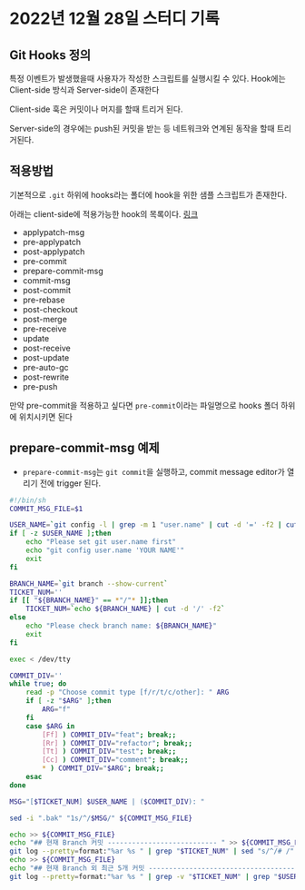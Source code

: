# 2022년 12월 28일 스터디 기록
## Git Hooks 정의 
특정 이벤트가 발생했을때 사용자가 작성한 스크립트를 실행시킬 수 있다. Hook에는 Client-side 방식과 Server-side이 존재한다

Client-side 훅은 커밋이나 머지를 할때 트리거 된다.

Server-side의 경우에는 push된 커밋을 받는 등 네트워크와 연계된 동작을 할때 트리거된다.

## 적용방법
기본적으로 `.git` 하위에 hooks라는 폴더에 hook을 위한 샘플 스크립트가 존재한다.

아래는 client-side에 적용가능한 hook의 목록이다. [링크](https://githooks.com/)
- applypatch-msg
- pre-applypatch
- post-applypatch
- pre-commit
- prepare-commit-msg
- commit-msg
- post-commit
- pre-rebase
- post-checkout
- post-merge
- pre-receive
- update
- post-receive
- post-update
- pre-auto-gc
- post-rewrite
- pre-push

만약 pre-commit을 적용하고 싶다면 `pre-commit`이라는 파일명으로 hooks 폴더 하위에 위치시키면 된다 

## prepare-commit-msg 예제
- `prepare-commit-msg`는 `git commit`을 실행하고, commit message editor가 열리기 전에 trigger 된다.
```bash
#!/bin/sh
COMMIT_MSG_FILE=$1

USER_NAME=`git config -l | grep -m 1 "user.name" | cut -d '=' -f2 | cut -d '/' -f1`
if [ -z $USER_NAME ];then
    echo "Please set git user.name first"
    echo "git config user.name 'YOUR NAME'"
    exit
fi

BRANCH_NAME=`git branch --show-current`
TICKET_NUM='' 
if [[ "${BRANCH_NAME}" == *"/"* ]];then
    TICKET_NUM=`echo ${BRANCH_NAME} | cut -d '/' -f2` 
else 
    echo "Please check branch name: ${BRANCH_NAME}"
    exit
fi 

exec < /dev/tty

COMMIT_DIV=''
while true; do
    read -p "Choose commit type [f/r/t/c/other]: " ARG
    if [ -z "$ARG" ];then
        ARG="f"
    fi  
    case $ARG in
        [Ff] ) COMMIT_DIV="feat"; break;;
        [Rr] ) COMMIT_DIV="refactor"; break;;
        [Tt] ) COMMIT_DIV="test"; break;;
        [Cc] ) COMMIT_DIV="comment"; break;;
        * ) COMMIT_DIV="$ARG"; break;;
    esac
done

MSG="[$TICKET_NUM] $USER_NAME | ($COMMIT_DIV): "

sed -i ".bak" "1s/^/$MSG/" ${COMMIT_MSG_FILE}

echo >> ${COMMIT_MSG_FILE}
echo "## 현재 Branch 커밋 --------------------------- " >> ${COMMIT_MSG_FILE}
git log --pretty=format:"%ar %s " | grep "$TICKET_NUM" | sed "s/^/# /" >> ${COMMIT_MSG_FILE}
echo >> ${COMMIT_MSG_FILE}
echo "## 현재 Branch 외 최근 5개 커밋 -----------------------------------------" >> ${COMMIT_MSG_FILE}
git log --pretty=format:"%ar %s " | grep -v "$TICKET_NUM" | grep "$USER_NAME" | head -n5 | sed "s/^/# /" >> ${COMMIT_MSG_FILE}
```




















